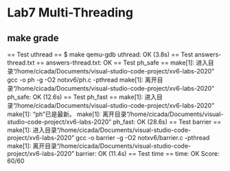 # Lab7 Multi-Threading

## make grade
== Test uthread == 
$ make qemu-gdb
uthread: OK (3.8s) 
== Test answers-thread.txt == answers-thread.txt: OK 
== Test ph_safe == make[1]: 进入目录“/home/cicada/Documents/visual-studio-code-project/xv6-labs-2020”
gcc -o ph -g -O2 notxv6/ph.c -pthread
make[1]: 离开目录“/home/cicada/Documents/visual-studio-code-project/xv6-labs-2020”
ph_safe: OK (12.6s) 
== Test ph_fast == make[1]: 进入目录“/home/cicada/Documents/visual-studio-code-project/xv6-labs-2020”
make[1]: “ph”已是最新。
make[1]: 离开目录“/home/cicada/Documents/visual-studio-code-project/xv6-labs-2020”
ph_fast: OK (28.6s) 
== Test barrier == make[1]: 进入目录“/home/cicada/Documents/visual-studio-code-project/xv6-labs-2020”
gcc -o barrier -g -O2 notxv6/barrier.c -pthread
make[1]: 离开目录“/home/cicada/Documents/visual-studio-code-project/xv6-labs-2020”
barrier: OK (11.4s) 
== Test time == 
time: OK 
Score: 60/60